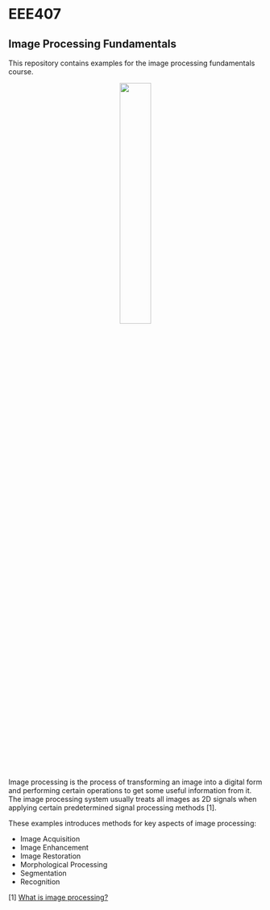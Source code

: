 # EEE407
## Image Processing Fundamentals

This repository contains examples for the image processing fundamentals course. 

<div align="center">
  <img src="https://upload.wikimedia.org/wikipedia/en/7/7d/Lenna_%28test_image%29.png" width="35%"></a>
</div>

Image processing is the process of transforming an image into a digital form and performing certain operations to get some useful information from it. The image processing system usually treats all images as 2D signals when applying certain predetermined signal processing methods [1]. 

These examples introduces methods for key aspects of image processing:

* Image Acquisition
* Image Enhancement
* Image Restoration
* Morphological Processing
* Segmentation
* Recognition


[1] [What is image processing?](https://www.simplilearn.com/image-processing-article)

